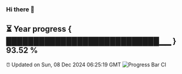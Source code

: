 ### Hi there 👋
⏳ Year progress { ████████████████████████████▁▁ } 93.52 %
---
⏰ Updated on Sun, 08 Dec 2024 06:25:19 GMT
![Progress Bar CI](https://github.com/liununu/liununu/workflows/Progress%20Bar%20CI/badge.svg)
